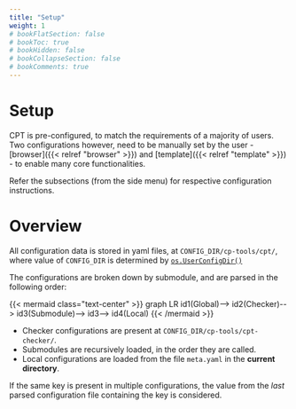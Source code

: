 ```yaml
---
title: "Setup"
weight: 1
# bookFlatSection: false
# bookToc: true
# bookHidden: false
# bookCollapseSection: false
# bookComments: true
---
```


# Setup

CPT is pre-configured, to match the requirements of a majority of users. Two configurations however, need to be manually set by the user - [browser]({{< relref "browser" >}}) and [template]({{< relref "template" >}}) - to enable many core functionalities.

Refer the subsections (from the side menu) for respective configuration instructions.

# Overview

All configuration data is stored in yaml files, at `CONFIG_DIR/cp-tools/cpt/`, where value of `CONFIG_DIR` is determined by [`os.UserConfigDir()`](https://golang.org/pkg/os/#UserConfigDir)

The configurations are broken down by submodule, and are parsed in the following order:

{{< mermaid class="text-center" >}}
graph LR
    id1(Global)-->
    id2(Checker)-->
    id3(Submodule)-->
    id3-->
    id4(Local)
{{< /mermaid >}}

- Checker configurations are present at `CONFIG_DIR/cp-tools/cpt-checker/`.
- Submodules are recursively loaded, in the order they are called.
- Local configurations are loaded from the file `meta.yaml` in the **current directory**.

If the same key is present in multiple configurations, the value from the *last* parsed configuration file containing the key is considered.
